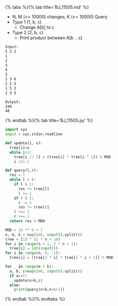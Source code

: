 {% tabs %}{% tab title='BJ_11505.md' %}

* N, M (<= 10000) changes, K (<= 10000) Query
* Type 1 (1, b, c)
  * Change A[b] to c
* Type 2 (2, b, c)
  * Print product between A[b .. c]

```txt
Input:
5 2 2
1
2
3
4
5
1 3 6
2 2 5
1 5 2
2 3 5

Output:
240
48
```

{% endtab %}{% tab title='BJ_11505.py' %}

```py
import sys
input = sys.stdin.readline

def update(i, v):
  tree[i]=v
  while i>1:
    tree[i // 2] = (tree[i] * tree[i ^ 1]) % MOD
    i //= 2

def query(l,r):
  res = 1
  while l < r:
    if l & 1:
      res *= tree[l]
      l += 1
    if r & 1:
      r -= 1
      res *= tree[r]
    l >>= 1
    r >>= 1
  return res % MOD

MOD = 10 ** 9 + 7
n, m, k = map(int, input().split())
tree = [1] * (2 * n + 10)
for i in range(n + 1, 2 * n + 1):
  tree[i] = int(input())
for i in range(n, 0, -1):
  tree[i] = (tree[2 * i] * tree[2 * i + 1]) % MOD

for _ in range(m + k):
  a, b, c=map(int, input().split())
  if a==1:
    update(n+b,c)
  else:
    print(query(n+b,n+c+1))
```

{% endtab %}{% endtabs %}
